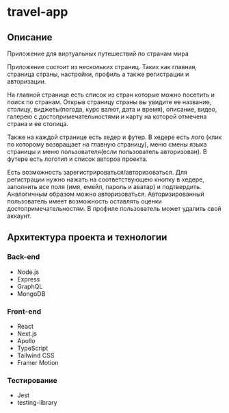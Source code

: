 # travel-app

## Описание

Приложение для виртуальных путешествий по странам мира

Приложение состоит из нескольких страниц. Таких как главная, страница страны, настройки, профиль а также регистрации и авторизации.

На главной странице есть список из стран которые можно посетить и поиск по странам. Открыв страницу страны вы увидите ее название, столицу, виджеты(погода, курс валют, дата и время), описание, видео, галерею с достопримечательностями и карту на которой отмечена страна и ее столица.

Также на каждой странице есть хедер и футер. В хедере есть лого (клик по которому возвращает на главную страницу), меню смены языка страницы и меню пользователя(если пользователь авторизован). В футере есть логотип и список авторов проекта.

Есть возможность зарегистрироваться/авторизоваться. Для регистрации нужно нажать на соответствующею кнопку в хедере, заполнить все поля (имя, емейл, пароль и аватар) и подтвердить. Аналогичным образом можно авторизоваться.
Авторизированный пользователь имеет возможность оставлять оценки достопримечательностям. В профиле пользователь может удалить свой аккаунт.

## Архитектура проекта и технологии

### Back-end

- Node.js
- Express
- GraphQL
- MongoDB

### Front-end

- React
- Next.js
- Apollo
- TypeScript
- Tailwind CSS
- Framer Motion

### Тестирование

- Jest
- testing-library
